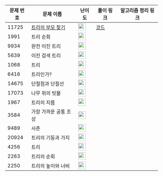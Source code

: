 문제 번호 | 문제 이름 | 난이도 | 풀이 링크 | 알고리즘 정리 링크
---|---|---|---|---
11725 | [트리의 부모 찾기](https://www.acmicpc.net/problem/11725) | <img height="25px" width="25px" src="https://static.solved.ac/tier_small/9.svg"/> | [코드](https://github.com/ap3334/baekjoon/blob/main/%ED%8A%B8%EB%A6%AC/11725.cpp)
1991 | 트리 순회 | <img height="25px" width="25px" src="https://static.solved.ac/tier_small/10.svg"/> |
9934 | 완전 이진 트리 | <img height="25px" width="25px" src="https://static.solved.ac/tier_small/10.svg"/> |
5639 | 이진 검색 트리 |<img height="25px" width="25px" src="https://static.solved.ac/tier_small/10.svg"/> |
1068 | 트리 | <img height="25px" width="25px" src="https://static.solved.ac/tier_small/11.svg"/> |
6416 | 트리인가? | <img height="25px" width="25px" src="https://static.solved.ac/tier_small/11.svg"/> |
14675 | 단절점과 단절선 | <img height="25px" width="25px" src="https://static.solved.ac/tier_small/11.svg"/> |
17073 | 나무 위의 빗물 | <img height="25px" width="25px" src="https://static.solved.ac/tier_small/11.svg"/> |
1967 | 트리의 지름 | <img height="25px" width="25px" src="https://static.solved.ac/tier_small/12.svg"/> |
3584 | 가장 가까운 공통 조상 | <img height="25px" width="25px" src="https://static.solved.ac/tier_small/12.svg"/> |
9489 | 사촌 | <img height="25px" width="25px" src="https://static.solved.ac/tier_small/12.svg"/> |
20924 | 트리의 기둥과 가지 | <img height="25px" width="25px" src="https://static.solved.ac/tier_small/12.svg"/> |
4256 | 트리 | <img height="25px" width="25px" src="https://static.solved.ac/tier_small/13.svg"/> |
2263 | 트리의 순회 | <img height="25px" width="25px" src="https://static.solved.ac/tier_small/14.svg"/> |
2250 | 트리의 높이와 너비 | <img height="25px" width="25px" src="https://static.solved.ac/tier_small/14.svg"/> |
